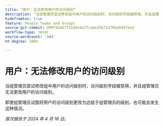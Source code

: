 ```yaml
---
title: “用户：无法修改用户的访问级别”
description: “当组管理员尝试修改组中用户的访问级别时，访问级别字段被禁用，并且组管理员无法更改用户的访问级别。”
hidefromtoc: true
feature: People Teams and Groups
source-git-commit: d99f5b467f31d4e4a77cabe25671470beb847eed
workflow-type: tm+mt
source-wordcount: '104'
ht-degree: 100%

---
```



# 用户：无法修改用户的访问级别

<!--

>[!NOTE]
>
>This issue was fixed on May 9, 2024.

-->

当组管理员尝试修改组中用户的访问级别时，访问级别字段被禁用，并且组管理员无法更改用户的访问级别。

即使组管理员试图将用户的访问级别更改为远低于组管理员的级别，也可能会发生这种情况。

_首次报告于 2024 年 4 月 16 日。_

